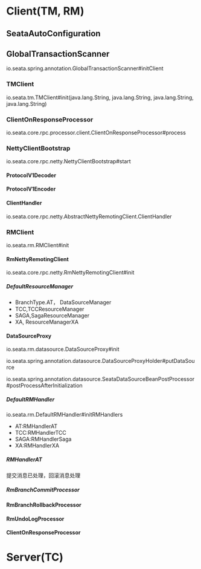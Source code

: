 # Client(TM, RM)

## SeataAutoConfiguration   

## GlobalTransactionScanner  
io.seata.spring.annotation.GlobalTransactionScanner#initClient


### TMClient  
io.seata.tm.TMClient#init(java.lang.String, java.lang.String, java.lang.String, java.lang.String)

### ClientOnResponseProcessor  
<!-- TODO -->
io.seata.core.rpc.processor.client.ClientOnResponseProcessor#process

###  NettyClientBootstrap
io.seata.core.rpc.netty.NettyClientBootstrap#start

#### ProtocolV1Decoder

#### ProtocolV1Encoder

#### ClientHandler
io.seata.core.rpc.netty.AbstractNettyRemotingClient.ClientHandler


### RMClient


io.seata.rm.RMClient#init
####  RmNettyRemotingClient
io.seata.core.rpc.netty.RmNettyRemotingClient#init


##### DefaultResourceManager

* BranchType.AT， DataSourceManager
* TCC,TCCResourceManager
* SAGA,SagaResourceManager
* XA, ResourceManagerXA


#### DataSourceProxy
io.seata.rm.datasource.DataSourceProxy#init

io.seata.spring.annotation.datasource.DataSourceProxyHolder#putDataSource

io.seata.spring.annotation.datasource.SeataDataSourceBeanPostProcessor#postProcessAfterInitialization

##### DefaultRMHandler
io.seata.rm.DefaultRMHandler#initRMHandlers

* AT:RMHandlerAT
* TCC:RMHandlerTCC
* SAGA:RMHandlerSaga
* XA:RMHandlerXA

##### RMHandlerAT

提交消息已处理，回滚消息处理

<!-- TODO -->

##### RmBranchCommitProcessor

#### RmBranchRollbackProcessor

#### RmUndoLogProcessor

####  ClientOnResponseProcessor


#### 
#### 

# Server(TC)